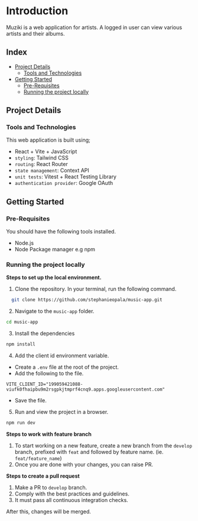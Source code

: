# Introduction
Muziki is a web application for artists. A logged in user can view various artists and their albums.

## Index

- [Project Details](#project-details)
  - [Tools and Technologies](#tools-and-technologies)
- [Getting Started](#getting-started)
  - [Pre-Requisites](#pre-requisites)
  - [Running the project locally](#running-the-project-locally)

## Project Details
### Tools and Technologies
This web application is built using;
- React + Vite + JavaScript
- `styling`: Tailwind CSS
- `routing`: React Router
- `state management`: Context API
- `unit tests`: Vitest + React Testing Library
- `authentication provider`: Google OAuth

##  Getting Started
### Pre-Requisites
You should have the following tools installed.
- Node.js
- Node Package manager e.g npm

### Running the project locally
**Steps to set up the local environment.**
1. Clone the repository. In your terminal, run the following command.
```bash
  git clone https://github.com/stephanieopala/music-app.git
```

2. Navigate to the ```music-app``` folder.
```bash
cd music-app
```

3. Install the dependencies
```bash
npm install
```

4. Add the client id environment variable.
- Create a ```.env``` file at the root of the project.
- Add the following to the file.
```
VITE_CLIENT_ID="199059421088-viufk0fhaipbu9m2rsgpkjtmprf4cnq9.apps.googleusercontent.com"
```
- Save the file.

5. Run and view the project in a browser.
```bash
npm run dev
```

**Steps to work with feature branch**

1. To start working on a new feature, create a new branch from the `develop` branch, prefixed with `feat` and followed by feature name. (ie. `feat/feature_name`)
2. Once you are done with your changes, you can raise PR.

**Steps to create a pull request**

1. Make a PR to `develop` branch.
2. Comply with the best practices and guidelines.
3. It must pass all continuous integration checks.

After this, changes will be merged.


